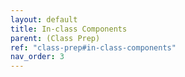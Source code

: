 ```yaml
---
layout: default
title: In-class Components
parent: (Class Prep)
ref: "class-prep#in-class-components"
nav_order: 3
---
```


